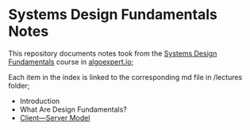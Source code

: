 # Systems Design Fundamentals Notes

This repository documents notes took from the [Systems Design Fundamentals](https://www.algoexpert.io/systems/fundamentals) course in [algoexpert.io](https://algoexpert.io);

Each item in the index is linked to the corresponding md file in /lectures folder;

- Introduction
- What Are Design Fundamentals?
- [Client—Server Model](./lectures/client-server-model.md)